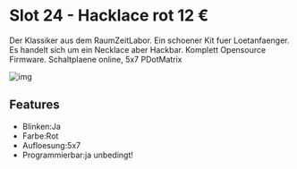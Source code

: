 [img]:https://github.com/zerocity/metalabAutomat/raw/master/24/1.jpg

# Slot 24 - Hacklace rot 12 &euro;

Der Klassiker aus dem RaumZeitLabor. Ein schoener Kit fuer Loetanfaenger. Es handelt sich um ein Necklace aber Hackbar. Komplett Opensource Firmware. Schaltplaene online, 5x7 PDotMatrix

![img]

## Features

+ Blinken:Ja
+ Farbe:Rot
+ Aufloesung:5x7
+ Programmierbar:ja unbedingt!
